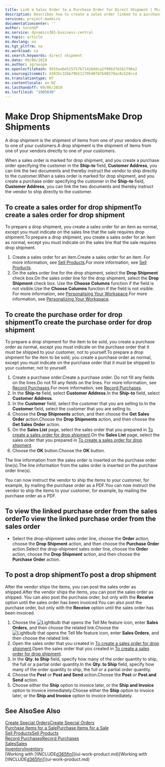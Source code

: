 ```yaml
---
title: Link a Sales Order to a Purchase Order for Direct Shipment | Microsoft Docs
description: Describes how to create a sales order linked to a purchase order to enable shipment directly from the vendor to the customer.
services: project-madeira
documentationcenter: ''
author: SorenGP
ms.service: dynamics365-business-central
ms.topic: article
ms.devlang: na
ms.tgt_pltfrm: na
ms.workload: na
ms.search.keywords: direct shipment
ms.date: 09/06/2019
ms.author: sgroespe
ms.openlocfilehash: 9555aabe515757b71426ddca2f90b37e561f96e2
ms.sourcegitcommit: d3035c32bb79b51179540787b98579ac0c528cc4
ms.translationtype: HT
ms.contentlocale: en-NZ
ms.lasthandoff: 09/06/2019
ms.locfileid: "1985830"
---
```

# <a name="make-drop-shipments"></a><span data-ttu-id="2d52a-103">Make Drop Shipments</span><span class="sxs-lookup"><span data-stu-id="2d52a-103">Make Drop Shipments</span></span>
<span data-ttu-id="2d52a-104">A drop shipment is the shipment of items from one of your vendors directly to one of your customers.</span><span class="sxs-lookup"><span data-stu-id="2d52a-104">A drop shipment is the shipment of items from one of your vendors directly to one of your customers.</span></span>

<span data-ttu-id="2d52a-105">When a sales order is marked for drop shipment, and you create a purchase order specifying the customer in the **Ship-to** field, **Customer Address**, you can link the two documents and thereby instruct the vendor to ship directly to the customer.</span><span class="sxs-lookup"><span data-stu-id="2d52a-105">When a sales order is marked for drop shipment, and you create a purchase order specifying the customer in the **Ship-to** field, **Customer Address**, you can link the two documents and thereby instruct the vendor to ship directly to the customer.</span></span>

## <a name="to-create-a-sales-order-for-drop-shipment"></a><span data-ttu-id="2d52a-106">To create a sales order for drop shipment</span><span class="sxs-lookup"><span data-stu-id="2d52a-106">To create a sales order for drop shipment</span></span>
<span data-ttu-id="2d52a-107">To prepare a drop shipment, you create a sales order for an item as normal, except you must indicate on the sales line that the sale requires drop shipment.</span><span class="sxs-lookup"><span data-stu-id="2d52a-107">To prepare a drop shipment, you create a sales order for an item as normal, except you must indicate on the sales line that the sale requires drop shipment.</span></span>

1. <span data-ttu-id="2d52a-108">Create a sales order for an item.</span><span class="sxs-lookup"><span data-stu-id="2d52a-108">Create a sales order for an item.</span></span> <span data-ttu-id="2d52a-109">For more information, see [Sell Products](sales-how-sell-products.md).</span><span class="sxs-lookup"><span data-stu-id="2d52a-109">For more information, see [Sell Products](sales-how-sell-products.md).</span></span>
2. <span data-ttu-id="2d52a-110">On the sales order line for the drop shipment, select the **Drop Shipment** check box.</span><span class="sxs-lookup"><span data-stu-id="2d52a-110">On the sales order line for the drop shipment, select the **Drop Shipment** check box.</span></span> <span data-ttu-id="2d52a-111">Use the **Choose Columns** function if the field is not visible.</span><span class="sxs-lookup"><span data-stu-id="2d52a-111">Use the **Choose Columns** function if the field is not visible.</span></span> <span data-ttu-id="2d52a-112">For more information, see [Personalising Your Workspace](ui-personalization-user.md).</span><span class="sxs-lookup"><span data-stu-id="2d52a-112">For more information, see [Personalizing Your Workspace](ui-personalization-user.md).</span></span>

## <a name="to-create-the-purchase-order-for-drop-shipment"></a><span data-ttu-id="2d52a-113">To create the purchase order for drop shipment</span><span class="sxs-lookup"><span data-stu-id="2d52a-113">To create the purchase order for drop shipment</span></span>
<span data-ttu-id="2d52a-114">To prepare a drop shipment for the item to be sold, you create a purchase order as normal, except you must indicate on the purchase order that it must be shipped to your customer, not to yourself.</span><span class="sxs-lookup"><span data-stu-id="2d52a-114">To prepare a drop shipment for the item to be sold, you create a purchase order as normal, except you must indicate on the purchase order that it must be shipped to your customer, not to yourself.</span></span>

1. <span data-ttu-id="2d52a-115">Create a purchase order.</span><span class="sxs-lookup"><span data-stu-id="2d52a-115">Create a purchase order.</span></span> <span data-ttu-id="2d52a-116">Do not fill any fields on the lines.</span><span class="sxs-lookup"><span data-stu-id="2d52a-116">Do not fill any fields on the lines.</span></span> <span data-ttu-id="2d52a-117">For more information, see [Record Purchases](purchasing-how-record-purchases.md).</span><span class="sxs-lookup"><span data-stu-id="2d52a-117">For more information, see [Record Purchases](purchasing-how-record-purchases.md).</span></span>
2. <span data-ttu-id="2d52a-118">In the **Ship-to** field, select **Customer Address**.</span><span class="sxs-lookup"><span data-stu-id="2d52a-118">In the **Ship-to** field, select **Customer Address**.</span></span>
3. <span data-ttu-id="2d52a-119">In the **Customer** field, select the customer that you are selling to.</span><span class="sxs-lookup"><span data-stu-id="2d52a-119">In the **Customer** field, select the customer that you are selling to.</span></span>
3. <span data-ttu-id="2d52a-120">Choose the **Drop Shipments** action, and then choose the **Get Sales Order** action.</span><span class="sxs-lookup"><span data-stu-id="2d52a-120">Choose the **Drop Shipments** action, and then choose the **Get Sales Order** action.</span></span>
4. <span data-ttu-id="2d52a-121">On the **Sales List** page, select the sales order that you prepared in [To create a sales order for drop shipment](sales-how-drop-shipment.md#to-create-a-sales-order-for-drop-shipment).</span><span class="sxs-lookup"><span data-stu-id="2d52a-121">On the **Sales List** page, select the sales order that you prepared in [To create a sales order for drop shipment](sales-how-drop-shipment.md#to-create-a-sales-order-for-drop-shipment).</span></span>
5. <span data-ttu-id="2d52a-122">Choose the **OK** button.</span><span class="sxs-lookup"><span data-stu-id="2d52a-122">Choose the **OK** button.</span></span>

<span data-ttu-id="2d52a-123">The line information from the sales order is inserted on the purchase order line(s).</span><span class="sxs-lookup"><span data-stu-id="2d52a-123">The line information from the sales order is inserted on the purchase order line(s).</span></span>

<span data-ttu-id="2d52a-124">You can now instruct the vendor to ship the items to your customer, for example, by mailing the purchase order as a PDF.</span><span class="sxs-lookup"><span data-stu-id="2d52a-124">You can now instruct the vendor to ship the items to your customer, for example, by mailing the purchase order as a PDF.</span></span>     

## <a name="to-view-the-linked-purchase-order-from-the-sales-order"></a><span data-ttu-id="2d52a-125">To view the linked purchase order from the sales order</span><span class="sxs-lookup"><span data-stu-id="2d52a-125">To view the linked purchase order from the sales order</span></span>
* <span data-ttu-id="2d52a-126">Select the drop-shipment sales order line, choose the **Order** action, choose the **Drop Shipment** action, and then choose the **Purchase Order** action.</span><span class="sxs-lookup"><span data-stu-id="2d52a-126">Select the drop-shipment sales order line, choose the **Order** action, choose the **Drop Shipment** action, and then choose the **Purchase Order** action.</span></span>

## <a name="to-post-a-drop-shipment"></a><span data-ttu-id="2d52a-127">To post a drop shipment</span><span class="sxs-lookup"><span data-stu-id="2d52a-127">To post a drop shipment</span></span>
<span data-ttu-id="2d52a-128">After the vendor ships the items, you can post the sales order as shipped.</span><span class="sxs-lookup"><span data-stu-id="2d52a-128">After the vendor ships the items, you can post the sales order as shipped.</span></span> <span data-ttu-id="2d52a-129">You can also post the purchase order, but only with the **Receive** option until the sales order has been invoiced.</span><span class="sxs-lookup"><span data-stu-id="2d52a-129">You can also post the purchase order, but only with the **Receive** option until the sales order has been invoiced.</span></span>

1. <span data-ttu-id="2d52a-130">Choose the ![Lightbulb that opens the Tell Me feature](media/ui-search/search_small.png "Tell me what you want to do") icon, enter **Sales Orders**, and then choose the related link.</span><span class="sxs-lookup"><span data-stu-id="2d52a-130">Choose the ![Lightbulb that opens the Tell Me feature](media/ui-search/search_small.png "Tell me what you want to do") icon, enter **Sales Orders**, and then choose the related link.</span></span>
2. <span data-ttu-id="2d52a-131">Open the sales order that you created in [To create a sales order for drop shipment]().</span><span class="sxs-lookup"><span data-stu-id="2d52a-131">Open the sales order that you created in [To create a sales order for drop shipment]().</span></span>
3. <span data-ttu-id="2d52a-132">In the **Qty. to Ship** field, specify how many of the order quantity to ship, the full or a partial order quantity.</span><span class="sxs-lookup"><span data-stu-id="2d52a-132">In the **Qty. to Ship** field, specify how many of the order quantity to ship, the full or a partial order quantity.</span></span>
4. <span data-ttu-id="2d52a-133">Choose the **Post** or **Post and Send** action.</span><span class="sxs-lookup"><span data-stu-id="2d52a-133">Choose the **Post** or **Post and Send** action.</span></span>
5. <span data-ttu-id="2d52a-134">Choose either the **Ship** option to invoice later, or the **Ship and Invoice** option to invoice immediately.</span><span class="sxs-lookup"><span data-stu-id="2d52a-134">Choose either the **Ship** option to invoice later, or the **Ship and Invoice** option to invoice immediately.</span></span>

## <a name="see-also"></a><span data-ttu-id="2d52a-135">See Also</span><span class="sxs-lookup"><span data-stu-id="2d52a-135">See Also</span></span>
[<span data-ttu-id="2d52a-136">Create Special Orders</span><span class="sxs-lookup"><span data-stu-id="2d52a-136">Create Special Orders</span></span>](sales-how-to-create-special-orders.md)  
[<span data-ttu-id="2d52a-137">Purchase Items for a Sale</span><span class="sxs-lookup"><span data-stu-id="2d52a-137">Purchase Items for a Sale</span></span>](purchasing-how-purchase-products-sale.md)  
[<span data-ttu-id="2d52a-138">Sell Products</span><span class="sxs-lookup"><span data-stu-id="2d52a-138">Sell Products</span></span>](sales-how-sell-products.md)  
[<span data-ttu-id="2d52a-139">Record Purchases</span><span class="sxs-lookup"><span data-stu-id="2d52a-139">Record Purchases</span></span>](purchasing-how-record-purchases.md)  
[<span data-ttu-id="2d52a-140">Sales</span><span class="sxs-lookup"><span data-stu-id="2d52a-140">Sales</span></span>](sales-manage-sales.md)  
[<span data-ttu-id="2d52a-141">Inventory</span><span class="sxs-lookup"><span data-stu-id="2d52a-141">Inventory</span></span>](inventory-manage-inventory.md)  
<span data-ttu-id="2d52a-142">[Working with [!INCLUDE[d365fin](includes/d365fin_md.md)]](ui-work-product.md)</span><span class="sxs-lookup"><span data-stu-id="2d52a-142">[Working with [!INCLUDE[d365fin](includes/d365fin_md.md)]](ui-work-product.md)</span></span>
